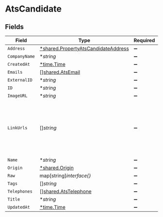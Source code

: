 # AtsCandidate


## Fields

| Field                                                                                            | Type                                                                                             | Required                                                                                         | Description                                                                                      |
| ------------------------------------------------------------------------------------------------ | ------------------------------------------------------------------------------------------------ | ------------------------------------------------------------------------------------------------ | ------------------------------------------------------------------------------------------------ |
| `Address`                                                                                        | [*shared.PropertyAtsCandidateAddress](../../../pkg/models/shared/propertyatscandidateaddress.md) | :heavy_minus_sign:                                                                               | N/A                                                                                              |
| `CompanyName`                                                                                    | **string*                                                                                        | :heavy_minus_sign:                                                                               | N/A                                                                                              |
| `CreatedAt`                                                                                      | [*time.Time](https://pkg.go.dev/time#Time)                                                       | :heavy_minus_sign:                                                                               | N/A                                                                                              |
| `Emails`                                                                                         | [][shared.AtsEmail](../../../pkg/models/shared/atsemail.md)                                      | :heavy_minus_sign:                                                                               | N/A                                                                                              |
| `ExternalID`                                                                                     | **string*                                                                                        | :heavy_minus_sign:                                                                               | N/A                                                                                              |
| `ID`                                                                                             | **string*                                                                                        | :heavy_minus_sign:                                                                               | N/A                                                                                              |
| `ImageURL`                                                                                       | **string*                                                                                        | :heavy_minus_sign:                                                                               | N/A                                                                                              |
| `LinkUrls`                                                                                       | []*string*                                                                                       | :heavy_minus_sign:                                                                               | a list of social media links associated with the candidate. eg. LinkedIn URL                     |
| `Name`                                                                                           | **string*                                                                                        | :heavy_minus_sign:                                                                               | N/A                                                                                              |
| `Origin`                                                                                         | [*shared.Origin](../../../pkg/models/shared/origin.md)                                           | :heavy_minus_sign:                                                                               | N/A                                                                                              |
| `Raw`                                                                                            | map[string]*interface{}*                                                                         | :heavy_minus_sign:                                                                               | N/A                                                                                              |
| `Tags`                                                                                           | []*string*                                                                                       | :heavy_minus_sign:                                                                               | N/A                                                                                              |
| `Telephones`                                                                                     | [][shared.AtsTelephone](../../../pkg/models/shared/atstelephone.md)                              | :heavy_minus_sign:                                                                               | N/A                                                                                              |
| `Title`                                                                                          | **string*                                                                                        | :heavy_minus_sign:                                                                               | N/A                                                                                              |
| `UpdatedAt`                                                                                      | [*time.Time](https://pkg.go.dev/time#Time)                                                       | :heavy_minus_sign:                                                                               | N/A                                                                                              |